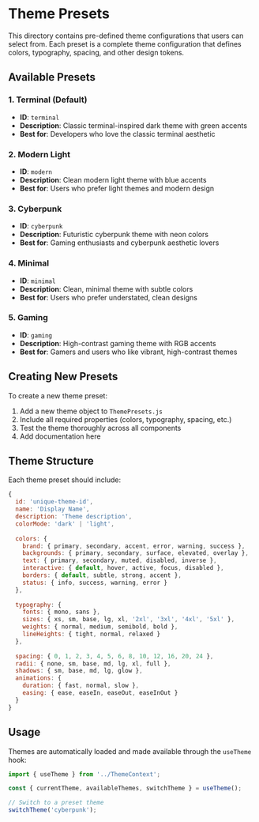 # Theme Presets

This directory contains pre-defined theme configurations that users can select from. Each preset is a complete theme configuration that defines colors, typography, spacing, and other design tokens.

## Available Presets

### 1. Terminal (Default)
- **ID**: `terminal`
- **Description**: Classic terminal-inspired dark theme with green accents
- **Best for**: Developers who love the classic terminal aesthetic

### 2. Modern Light
- **ID**: `modern`
- **Description**: Clean modern light theme with blue accents
- **Best for**: Users who prefer light themes and modern design

### 3. Cyberpunk
- **ID**: `cyberpunk`
- **Description**: Futuristic cyberpunk theme with neon colors
- **Best for**: Gaming enthusiasts and cyberpunk aesthetic lovers

### 4. Minimal
- **ID**: `minimal`
- **Description**: Clean, minimal theme with subtle colors
- **Best for**: Users who prefer understated, clean designs

### 5. Gaming
- **ID**: `gaming`
- **Description**: High-contrast gaming theme with RGB accents
- **Best for**: Gamers and users who like vibrant, high-contrast themes

## Creating New Presets

To create a new theme preset:

1. Add a new theme object to `ThemePresets.js`
2. Include all required properties (colors, typography, spacing, etc.)
3. Test the theme thoroughly across all components
4. Add documentation here

## Theme Structure

Each theme preset should include:

```javascript
{
  id: 'unique-theme-id',
  name: 'Display Name',
  description: 'Theme description',
  colorMode: 'dark' | 'light',
  
  colors: {
    brand: { primary, secondary, accent, error, warning, success },
    backgrounds: { primary, secondary, surface, elevated, overlay },
    text: { primary, secondary, muted, disabled, inverse },
    interactive: { default, hover, active, focus, disabled },
    borders: { default, subtle, strong, accent },
    status: { info, success, warning, error }
  },
  
  typography: {
    fonts: { mono, sans },
    sizes: { xs, sm, base, lg, xl, '2xl', '3xl', '4xl', '5xl' },
    weights: { normal, medium, semibold, bold },
    lineHeights: { tight, normal, relaxed }
  },
  
  spacing: { 0, 1, 2, 3, 4, 5, 6, 8, 10, 12, 16, 20, 24 },
  radii: { none, sm, base, md, lg, xl, full },
  shadows: { sm, base, md, lg, glow },
  animations: {
    duration: { fast, normal, slow },
    easing: { ease, easeIn, easeOut, easeInOut }
  }
}
```

## Usage

Themes are automatically loaded and made available through the `useTheme` hook:

```javascript
import { useTheme } from '../ThemeContext';

const { currentTheme, availableThemes, switchTheme } = useTheme();

// Switch to a preset theme
switchTheme('cyberpunk');
```
